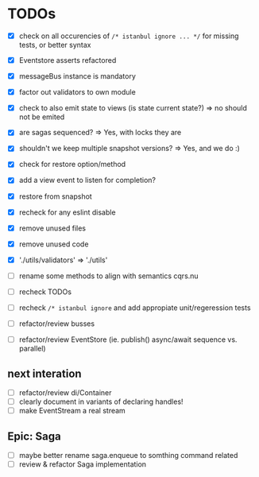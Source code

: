 # TODOs

- [x] check on all occurencies of `/* istanbul ignore ... */` for missing tests, or better syntax
- [x] Eventstore asserts refactored
- [x] messageBus instance is mandatory
- [x] factor out validators to own module
- [x] check to also emit state to views (is state current state?) => no should not be emited
- [x] are sagas sequenced? => Yes, with locks they are
- [x] shouldn't we keep multiple snapshot versions? => Yes, and we do :)
- [x] check for restore option/method
- [x] add a view event to listen for completion?
- [x] restore from snapshot
- [x] recheck for any eslint disable
- [x] remove unused files
- [x] remove unused code
- [x] './utils/validators' => './utils'

- [ ] rename some methods to align with semantics cqrs.nu
- [ ] recheck TODOs
- [ ] recheck `/* istanbul ignore` and add appropiate unit/regeression tests
- [ ] refactor/review busses
- [ ] refactor/review EventStore (ie. publish() async/await sequence vs. parallel)

## next interation

- [ ] refactor/review di/Container
- [ ] clearly document in variants of declaring handles!
- [ ] make EventStream a real stream

## Epic: Saga

- [ ] maybe better rename saga.enqueue to somthing command related
- [ ] review & refactor Saga implementation
